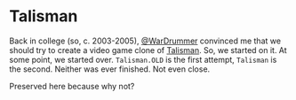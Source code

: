 # Talisman

Back in college (so, c. 2003-2005), [@WarDrummer](https://github.com/WarDrummer)
convinced me that we should try to create a video game clone of
[Talisman](https://www.games-workshop.com/talisman). So, we started on it. At
some point, we started over. `Talisman.OLD` is the first attempt, `Talisman` is
the second. Neither was ever finished. Not even close.

Preserved here because why not?

